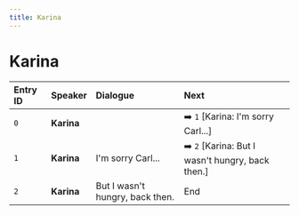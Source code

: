 ```yaml
---
title: Karina
---
```


# Karina


| Entry ID | Speaker | Dialogue | Next |
| :------- | :------ | :------- | :------------ |
| `0` | **Karina** |  | ➡️ `1` \[Karina: I'm sorry Carl\.\.\.\] |
| `1` | **Karina** | I'm sorry Carl\.\.\. | ➡️ `2` \[Karina: But I wasn't hungry, back then\.\] |
| `2` | **Karina** | But I wasn't hungry, back then\. | End |
